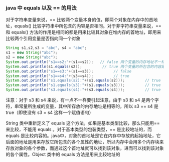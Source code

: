 ### java 中 equals 以及 == 的用法

对于字符串变量来说，== 比较两个变量本身的值，即两个对象在内存中的首地址，equals() 比较字符串中所包含的内容是否相同。对于非字符串变量来说，== 和 equals() 方法的作用是相同的都是用来比较其对象在堆内存的首地址，即用来比较两个引用变量是否指向同一个对象

```java
String s1,s2,s3 = "abc", s4 = "abc";
s1 = new String("abc");
s2 = new String("abc");
System.out.println("s1==s2:"+(s1==s2));   // false 两个变量的内存地址不一样，也就是它们指向的对象不一样
System.out.println(s1.equals(s2));         // true 两个变量的所包含的内容是 abc，故相等
System.out.println("s1==s3:"+(s1==s3));         // false
System.out.println("s1==s4:"+(s3==s4));         // true
System.out.println("s1.equals(s2):"+(s1.equals(s2)));         // true
System.out.println("s1.equals(s3):"+(s1.equals(s3)));         // true
System.out.println("s3.equals(s4):"+(s3.equals(s4)));         // true
```

注意：对于 s3 和 s4 来说，有一点不一样要引起注意，由于 s3 和 s4 是两个字符，串常量所生成的变量，其中所存放的内存地址是相等的，所以 s3 == s4 是true（即使没有 s3 = s4 这样一个赋值语句）

String 类中重新定义了 equals 这个方法，如果是基本类型比较，那么只能用==来比较，不能用 equals 。对于基本类型的包装类型，== 是比较地址的，而 equals 是比较内容的。java中，对象的首地址是它在内存中存放的起始地址，它后面的地址是用来存放它所包含的各个属性的地址，所以内存中会用多个内存块来存放对象的各个参数，而通过这个首地址就可以找到该对象，进而可以找到该对象的各个属性。Object 类中的 equals 方法是用来比较地址的